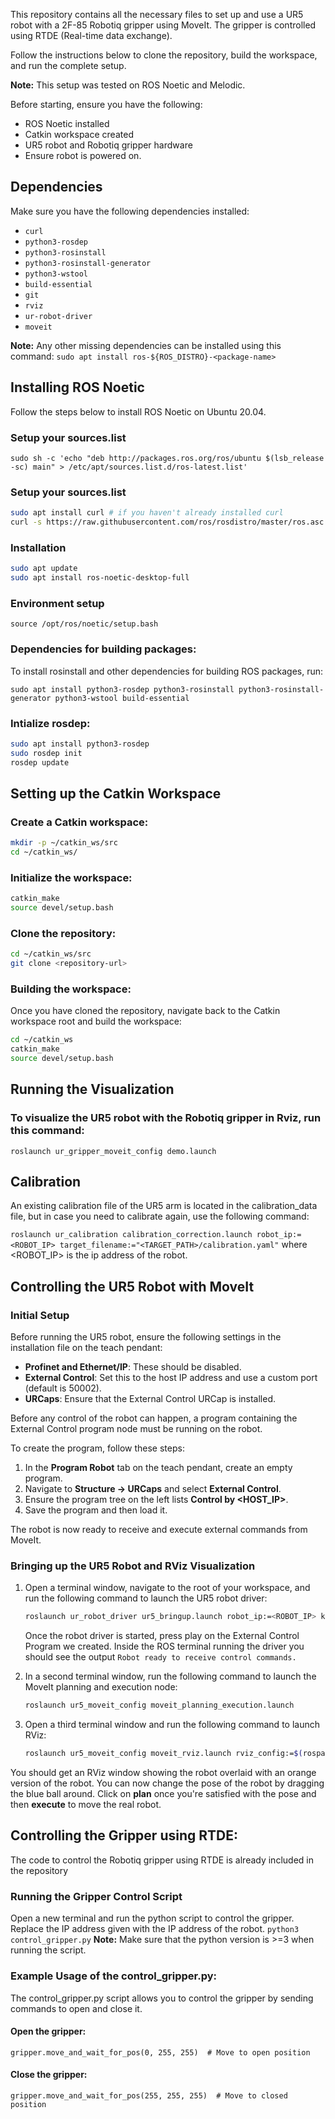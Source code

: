 This repository contains all the necessary files to set up and use a UR5 robot with a 2F-85 Robotiq gripper using MoveIt. The gripper is controlled using RTDE (Real-time data exchange).

Follow the instructions below to clone the repository, build the workspace, and run the complete setup.

**Note:** This setup was tested on ROS Noetic and Melodic.

Before starting, ensure you have the following:

- ROS Noetic installed
- Catkin workspace created
- UR5 robot and Robotiq gripper hardware
- Ensure robot is powered on.

## Dependencies

Make sure you have the following dependencies installed:

- `curl`
- `python3-rosdep`
- `python3-rosinstall`
- `python3-rosinstall-generator`
- `python3-wstool`
- `build-essential`
- `git`
- `rviz`
- `ur-robot-driver`
- `moveit`

**Note:** Any other missing dependencies can be installed using this command:
`sudo apt install ros-${ROS_DISTRO}-<package-name>`

## Installing ROS Noetic

Follow the steps below to install ROS Noetic on Ubuntu 20.04.

### Setup your sources.list
`sudo sh -c 'echo "deb http://packages.ros.org/ros/ubuntu $(lsb_release -sc) main" > /etc/apt/sources.list.d/ros-latest.list'`
### Setup your sources.list
```bash
sudo apt install curl # if you haven't already installed curl
curl -s https://raw.githubusercontent.com/ros/rosdistro/master/ros.asc | sudo apt-key add -
```
### Installation
```bash
sudo apt update
sudo apt install ros-noetic-desktop-full
```
### Environment setup
`source /opt/ros/noetic/setup.bash`


### Dependencies for building packages:
To install rosinstall and other dependencies for building ROS packages, run:

`sudo apt install python3-rosdep python3-rosinstall python3-rosinstall-generator python3-wstool build-essential`

### Intialize rosdep:

```bash
sudo apt install python3-rosdep
sudo rosdep init
rosdep update
```

## Setting up the Catkin Workspace

### Create a Catkin workspace:
```bash
mkdir -p ~/catkin_ws/src
cd ~/catkin_ws/
```
### Initialize the workspace:
```bash
catkin_make
source devel/setup.bash
```
### Clone the repository:
```bash
cd ~/catkin_ws/src
git clone <repository-url>
```
### Building the workspace:
Once you have cloned the repository, navigate back to the Catkin workspace root and build the workspace:
```bash
cd ~/catkin_ws
catkin_make
source devel/setup.bash
```
## Running the Visualization
### To visualize the UR5 robot with the Robotiq gripper in Rviz, run this command:
`roslaunch ur_gripper_moveit_config demo.launch`

## Calibration
An existing calibration file of the UR5 arm is located in the calibration_data file, but in case you need to calibrate again, use the following command:

`roslaunch ur_calibration calibration_correction.launch robot_ip:=<ROBOT_IP> target_filename:="<TARGET_PATH>/calibration.yaml"`
where <ROBOT_IP> is the ip address of the robot.

## Controlling the UR5 Robot with MoveIt

### Initial Setup

Before running the UR5 robot, ensure the following settings in the installation file on the teach pendant:

- **Profinet and Ethernet/IP**: These should be disabled.
- **External Control**: Set this to the host IP address and use a custom port (default is 50002).
- **URCaps**: Ensure that the External Control URCap is installed.

Before any control of the robot can happen, a program containing the External Control program node must be running on the robot.

To create the program, follow these steps:

1. In the **Program Robot** tab on the teach pendant, create an empty program.
2. Navigate to **Structure -> URCaps** and select **External Control**.
3. Ensure the program tree on the left lists **Control by <HOST_IP>**.
4. Save the program and then load it.

The robot is now ready to receive and execute external commands from MoveIt.

### Bringing up the UR5 Robot and RViz Visualization

1. Open a terminal window, navigate to the root of your workspace, and run the following command to launch the UR5 robot driver:

    ```bash
    roslaunch ur_robot_driver ur5_bringup.launch robot_ip:=<ROBOT_IP> kinematics_config:=<TARGET_PATH>/calibration_data/calibration.yaml
    ```

    Once the robot driver is started, press play on the External Control Program we created. Inside the ROS terminal running the driver you should see the output `Robot ready to receive control commands.`

2. In a second terminal window, run the following command to launch the MoveIt planning and execution node:

    ```bash
    roslaunch ur5_moveit_config moveit_planning_execution.launch
    ```

3. Open a third terminal window and run the following command to launch RViz:

    ```bash
    roslaunch ur5_moveit_config moveit_rviz.launch rviz_config:=$(rospack find ur5_moveit_config)/launch/moveit.rviz
    ```

You should get an RViz window showing the robot overlaid with an orange version of the robot. You can now change the pose of the robot by dragging the blue ball around. Click on **plan** once you're satisfied with the pose and then **execute** to move the real robot.


## Controlling the Gripper using RTDE:

The code to control the Robotiq gripper using RTDE is already included in the repository
### Running the Gripper Control Script
Open a new terminal and run the python script to control the gripper. Replace the IP address given with the IP address of the robot.
`python3 control_gripper.py`
**Note:** Make sure that the python version is >=3 when running the script.

### Example Usage of the control_gripper.py:
The control_gripper.py script allows you to control the gripper by sending commands to open and close it. 

#### Open the gripper:
`gripper.move_and_wait_for_pos(0, 255, 255)  # Move to open position`

#### Close the gripper:
`gripper.move_and_wait_for_pos(255, 255, 255)  # Move to closed position`
